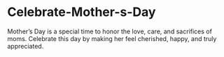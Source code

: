 # Celebrate-Mother-s-Day
Mother’s Day is a special time to honor the love, care, and sacrifices of moms. Celebrate this day by making her feel cherished, happy, and truly appreciated.
